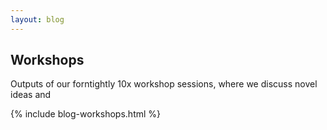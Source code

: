 ```yaml
---
layout: blog
---
```


## Workshops 
<p> Outputs of our forntightly 10x workshop sessions, where we discuss novel ideas and </p>

{% include blog-workshops.html %}
